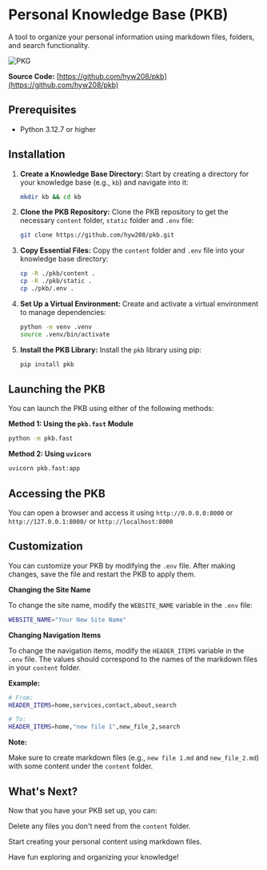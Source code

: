 # Personal Knowledge Base (PKB)

A tool to organize your personal information using markdown files, folders, and search functionality.

![PKG](screenshot.png)

**Source Code:** [https://github.com/hyw208/pkb](https://github.com/hyw208/pkb)


## Prerequisites

- Python 3.12.7 or higher

## Installation

1.  **Create a Knowledge Base Directory:**
    Start by creating a directory for your knowledge base (e.g., `kb`) and navigate into it:

    ```bash
    mkdir kb && cd kb
    ```

2.  **Clone the PKB Repository:**
    Clone the PKB repository to get the necessary `content` folder, `static` folder and `.env` file:

    ```bash
    git clone https://github.com/hyw208/pkb.git
    ```

3.  **Copy Essential Files:**
    Copy the `content` folder and `.env` file into your knowledge base directory:

    ```bash
    cp -R ./pkb/content .
    cp -R ./pkb/static .
    cp ./pkb/.env .
    ```

4.  **Set Up a Virtual Environment:**
    Create and activate a virtual environment to manage dependencies:

    ```bash
    python -m venv .venv
    source .venv/bin/activate
    ```

5.  **Install the PKB Library:**
    Install the `pkb` library using pip:

    ```bash
    pip install pkb
    ```

## Launching the PKB

You can launch the PKB using either of the following methods:

**Method 1: Using the `pkb.fast` Module**

```bash
python -m pkb.fast
```

**Method 2: Using `uvicorn`**

```bash
uvicorn pkb.fast:app
```

## Accessing the PKB

You can open a browser and access it using `http://0.0.0.0:8000` or `http://127.0.0.1:8000/` or `http://localhost:8000` 


## Customization

You can customize your PKB by modifying the `.env` file. After making changes, save the file and restart the PKB to apply them.

**Changing the Site Name**

To change the site name, modify the `WEBSITE_NAME` variable in the `.env` file:

```bash
WEBSITE_NAME="Your New Site Name"
```

**Changing Navigation Items**

To change the navigation items, modify the `HEADER_ITEMS` variable in the `.env` file. The values should correspond to the names of the markdown files in your `content` folder.

**Example:**

```bash
# From:
HEADER_ITEMS=home,services,contact,about,search

# To:
HEADER_ITEMS=home,"new file 1",new_file_2,search
```
**Note:** 

Make sure to create markdown files (e.g., `new file 1.md` and `new_file_2.md`) with some content under the `content` folder.

## What's Next?

Now that you have your PKB set up, you can:

Delete any files you don't need from the `content` folder.

Start creating your personal content using markdown files.

Have fun exploring and organizing your knowledge!